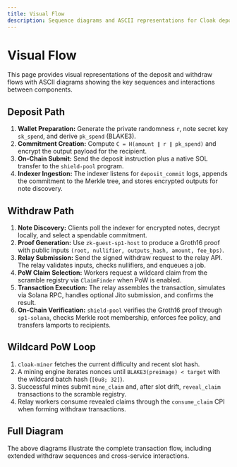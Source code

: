 ```yaml
---
title: Visual Flow
description: Sequence diagrams and ASCII representations for Cloak deposits, withdrawals, and PoW mining.
---
```


# Visual Flow

This page provides visual representations of the deposit and withdraw flows with ASCII diagrams showing the key sequences and interactions between components.

## Deposit Path

1. **Wallet Preparation:** Generate the private randomness `r`, note secret key `sk_spend`, and derive `pk_spend` (BLAKE3).
2. **Commitment Creation:** Compute `C = H(amount ∥ r ∥ pk_spend)` and encrypt the output payload for the recipient.
3. **On-Chain Submit:** Send the deposit instruction plus a native SOL transfer to the `shield-pool` program.
4. **Indexer Ingestion:** The indexer listens for `deposit_commit` logs, appends the commitment to the Merkle tree, and stores encrypted outputs for note discovery.

## Withdraw Path

1. **Note Discovery:** Clients poll the indexer for encrypted notes, decrypt locally, and select a spendable commitment.
2. **Proof Generation:** Use `zk-guest-sp1-host` to produce a Groth16 proof with public inputs `(root, nullifier, outputs_hash, amount, fee_bps)`.
3. **Relay Submission:** Send the signed withdraw request to the relay API. The relay validates inputs, checks nullifiers, and enqueues a job.
4. **PoW Claim Selection:** Workers request a wildcard claim from the scramble registry via `ClaimFinder` when PoW is enabled.
5. **Transaction Execution:** The relay assembles the transaction, simulates via Solana RPC, handles optional Jito submission, and confirms the result.
6. **On-Chain Verification:** `shield-pool` verifies the Groth16 proof through `sp1-solana`, checks Merkle root membership, enforces fee policy, and transfers lamports to recipients.

## Wildcard PoW Loop

1. `cloak-miner` fetches the current difficulty and recent slot hash.
2. A mining engine iterates nonces until `BLAKE3(preimage) < target` with the wildcard batch hash (`[0u8; 32]`).
3. Successful mines submit `mine_claim` and, after slot drift, `reveal_claim` transactions to the scramble registry.
4. Relay workers consume revealed claims through the `consume_claim` CPI when forming withdraw transactions.

## Full Diagram

The above diagrams illustrate the complete transaction flow, including extended withdraw sequences and cross-service interactions.
